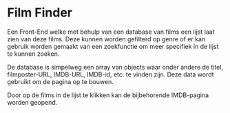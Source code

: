 # Film Finder

Een Front-End welke met behulp van een database van films een lijst laat zien van deze films. Deze kunnen worden gefilterd op genre of er kan gebruik worden gemaakt van een zoekfunctie om meer specifiek in de lijst te kunnen zoeken.

De database is simpelweg een array van objects waar onder andere de titel, filmposter-URL, IMDB-URL, IMDB-id, etc. te vinden zijn. Deze data wordt gebruikt om de pagina op te bouwen.

Door op de films in de lijst te klikken kan de bijbehorende IMDB-pagina worden geopend.

